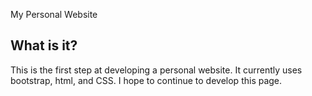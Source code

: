 My Personal Website

What is it?
-----------

This is the first step at developing a personal website. It currently uses bootstrap, html, and CSS. I hope to continue to develop this page.
